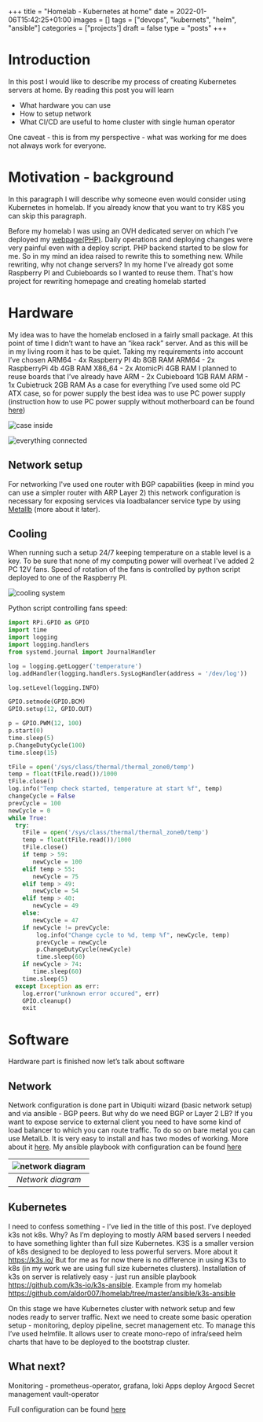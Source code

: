 +++
title = "Homelab - Kubernetes at home"
date = 2022-01-06T15:42:25+01:00
images = []
tags = ["devops", "kubernets", "helm", "ansible"]
categories = ["projects']
draft = false
type = "posts"
+++


# Introduction

In this post I would like to describe my process of creating Kubernetes servers at home. By reading this post you will learn
* What hardware you can use
* How to setup network
* What CI/CD are useful to home cluster with single human operator

One caveat - this is from my perspective - what was working for me does not always work for everyone.


# Motivation - background

In this paragraph I will describe why someone even would consider using Kubernetes in homelab. If you already know that you want to try K8S you can skip this paragraph.

Before my homelab I was using an OVH dedicated server on which I’ve deployed my [webpage(PHP)](https://mkaciuba.com/blog/posts/mkaciuba-php-webiste/). Daily operations and deploying changes were very painful even with a deploy script. PHP backend started to be slow for me. So in my mind an idea raised to rewrite this to something new. While rewriting, why not change servers? In my home I’ve already got some Raspberry PI and Cubieboards so I wanted to reuse them.
That's how project  for rewriting homepage and creating homelab started

# Hardware

My idea was to have the homelab enclosed in a fairly small package. At this point of time I didn’t want to have an “ikea rack” server. And as this will be in my living room it has to be quiet.
Taking my requirements into account I’ve chosen
ARM64 - 4x  Raspberry PI 4b 8GB RAM
ARM64 - 2x RaspberryPi 4b 4GB RAM
X86_64 - 2x AtomicPi 4GB RAM
I planned to reuse boards that I’ve already have
ARM - 2x Cubieboard 1GB RAM
ARM - 1x Cubietruck 2GB RAM
As a case for everything I’ve used some old PC ATX case, so for power supply the best idea was to use PC power supply (instruction how to use PC power supply without motherboard can be found [here](https://www.overclockersclub.com/guides/atx_psu_startup/))

![case inside](https://mort.mkaciuba.com/images/transform/ZmlsZXMvc291cmNlcy9JTUdfMjQyNF8xMmY2NGU0OTc3LmpwZw/photo_pc-case-inside_big.jpg)

![everything connected](https://mort.mkaciuba.com/images/transform/ZmlsZXMvc291cmNlcy9JTUdfMjQyN18zOGU0ODQ4ZGY4LmpwZw/photo_servers-connected_big.jpg)


## Network setup

For networking I've used one router with BGP capabilities (keep in mind you can use a simpler router with ARP Layer 2) this network configuration is necessary for exposing services via loadbalancer service type by using [Metallb](https://metallb.universe.tf/concepts/) (more about it łater).


## Cooling
When running such a setup 24/7 keeping temperature on a stable level is a key. To be sure that none of my computing power will overheat I've added 2 PC 12V fans. Speed of rotation of the fans is controlled by python script deployed to one of the Raspberry PI.

![cooling system](https://mort.mkaciuba.com/images/transform/ZmlsZXMvc291cmNlcy9JTUdfMjQxN19lNDA2OGY2NzkyLmpwZw/photo_cpu-fans_big.jpg)

Python script controlling fans speed:
```python
import RPi.GPIO as GPIO
import time
import logging
import logging.handlers
from systemd.journal import JournalHandler

log = logging.getLogger('temperature')
log.addHandler(logging.handlers.SysLogHandler(address = '/dev/log'))

log.setLevel(logging.INFO)

GPIO.setmode(GPIO.BCM)
GPIO.setup(12, GPIO.OUT)

p = GPIO.PWM(12, 100)
p.start(0)
time.sleep(5)
p.ChangeDutyCycle(100)
time.sleep(15)

tFile = open('/sys/class/thermal/thermal_zone0/temp')
temp = float(tFile.read())/1000
tFile.close()
log.info("Temp check started, temperature at start %f", temp)
changeCycle = False
prevCycle = 100
newCycle = 0
while True:
  try:
    tFile = open('/sys/class/thermal/thermal_zone0/temp')
    temp = float(tFile.read())/1000
    tFile.close()
    if temp > 59:
       newCycle = 100
    elif temp > 55:
       newCycle = 75
    elif temp > 49:
       newCycle = 54
    elif temp > 40:
       newCycle = 49
    else:
       newCycle = 47
    if newCycle != prevCycle:
        log.info("Change cycle to %d, temp %f", newCycle, temp)
        prevCycle = newCycle
        p.ChangeDutyCycle(newCycle)
        time.sleep(60)
    if newCycle > 74:
       time.sleep(60)
    time.sleep(5)
  except Exception as err:
    log.error("unknown error occured", err)
    GPIO.cleanup()
    exit
```

# Software

Hardware part is finished now let’s talk about software

## Network

Network configuration is done part in Ubiquiti wizard (basic network setup) and via ansible - BGP peers.  But why do we need BGP or Layer 2 LB? If you want to expose service to external client you need to have some kind of load balancer to which you can route traffic. To do so on bare metal you can use MetalLb. It is very easy to install and has two modes of working. More about it [here](https://metallb.universe.tf/concepts/). My ansible playbook with configuration can be found [here](https://github.com/aldor007/homelab/tree/master/ansible/edgerouter)

| ![network diagram](https://mort.mkaciuba.com/images/transform/ZmlsZXMvc291cmNlcy9uZXR3b3JrX2RpYWdyYW1fYTE3ZjBlZDAwZi5wbmc/photo_network-diagram_big.jpg) |
|:--:|
| *Network diagram* |

## Kubernetes

I need to confess something - I’ve lied in the title of this post. I’ve deployed k3s not k8s. Why? As I’m deploying to mostly ARM based servers I needed to have something lighter than full size Kubernetes. K3S is a smaller version of k8s designed to be deployed to less powerful servers. More about it https://k3s.io/
But for me as for now there is no difference in using K3s to k8s (in my work we are using full size kubernetes clusters). Installation of k3s on server is relatively easy - just run ansible playbook https://github.com/k3s-io/k3s-ansible. Example from my homelab https://github.com/aldor007/homelab/tree/master/ansible/k3s-ansible


On this stage we have Kubernetes cluster with network setup and few nodes ready to server traffic. Next we need to create some basic operation setup - monitoring, deploy pipeline, secret management etc. To manage this I’ve used helmfile. It allows user to create mono-repo of infra/seed helm charts that have to be deployed to the bootstrap cluster.

## What next?

Monitoring - prometheus-operator, grafana, loki
Apps deploy Argocd
Secret management vault-operator

Full configuration can be found [here](https://github.com/aldor007/homelab)
